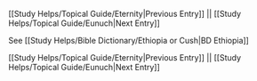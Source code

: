 [[Study Helps/Topical Guide/Eternity|Previous Entry]]  ||  [[Study Helps/Topical Guide/Eunuch|Next Entry]]

 See [[Study Helps/Bible Dictionary/Ethiopia or Cush|BD Ethiopia]]

[[Study Helps/Topical Guide/Eternity|Previous Entry]]  ||  [[Study Helps/Topical Guide/Eunuch|Next Entry]]